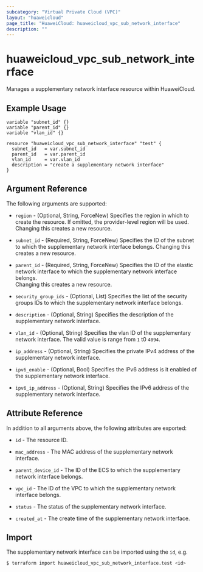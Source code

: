 ```yaml
---
subcategory: "Virtual Private Cloud (VPC)"
layout: "huaweicloud"
page_title: "HuaweiCloud: huaweicloud_vpc_sub_network_interface"
description: ""
---
```


# huaweicloud_vpc_sub_network_interface

Manages a supplementary network interface resource within HuaweiCloud.

## Example Usage

```hcl
variable "subnet_id" {}
variable "parent_id" {}
variable "vlan_id" {}

resource "huaweicloud_vpc_sub_network_interface" "test" {
  subnet_id   = var.subnet_id
  parent_id   = var.parent_id
  vlan_id     = var.vlan_id
  description = "create a supplementary network interface"
}
```

## Argument Reference

The following arguments are supported:

* `region` - (Optional, String, ForceNew) Specifies the region in which to create the resource.
  If omitted, the provider-level region will be used.
  Changing this creates a new resource.

* `subnet_id` - (Required, String, ForceNew) Specifies the ID of the subnet to which the supplementary network
  interface belongs.
  Changing this creates a new resource.

* `parent_id` - (Required, String, ForceNew) Specifies the ID of the elastic network interface to which the
  supplementary network interface belongs.  
  Changing this creates a new resource.

* `security_group_ids` - (Optional, List) Specifies the list of the security groups IDs to which the supplementary
  network interface belongs.

* `description` - (Optional, String) Specifies the description of the supplementary network interface.

* `vlan_id` - (Optional, String) Specifies the vlan ID of the supplementary network interface.
  The valid value is range from `1` t0 `4094`.

* `ip_address` - (Optional, String) Specifies the private IPv4 address of the supplementary network interface.

* `ipv6_enable` - (Optional, Bool) Specifies the IPv6 address is it enabled of the supplementary network interface.

* `ipv6_ip_address` - (Optional, String) Specifies the IPv6 address of the supplementary network interface.

## Attribute Reference

In addition to all arguments above, the following attributes are exported:

* `id` - The resource ID.

* `mac_address` - The MAC address of the supplementary network interface.

* `parent_device_id` - The ID of the ECS to which the supplementary network interface belongs.

* `vpc_id` - The ID of the VPC to which the supplementary network interface belongs.

* `status` - The status of the supplementary network interface.

* `created_at` - The create time of the supplementary network interface.

## Import

The supplementary network interface can be imported using the `id`, e.g.

```bash
$ terraform import huaweicloud_vpc_sub_network_interface.test <id>
```
